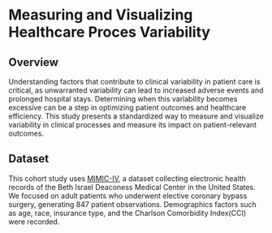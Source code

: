 # Measuring and Visualizing Healthcare Proces Variability

## Overview

Understanding factors that contribute to clinical variability in patient care is critical, as unwarranted variability can lead to increased adverse events and prolonged hospital stays. Determining when this variability becomes excessive can be a step in optimizing patient outcomes and healthcare efficiency. This study presents a standardized way to measure and visualize variability in clinical processes and measure its impact on patient-relevant outcomes.

## Dataset

This cohort study uses [MIMIC-IV](https://physionet.org/content/mimiciv/2.2/), a dataset collecting electronic health records of the Beth Israel Deaconess Medical Center in the United States. We focused on adult patients who underwent elective coronary bypass surgery, generating 847 patient observations. Demographics factors such as age, race, insurance type, and the Charlson Comorbidity Index(CCI) were recorded.
